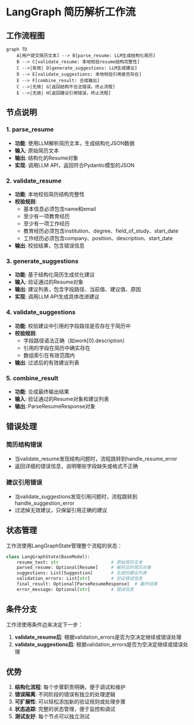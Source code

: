 # LangGraph 简历解析工作流

## 工作流程图

```mermaid
graph TD
    A[用户提交简历文本] --> B[parse_resume: LLM生成结构化简历]
    B --> C[validate_resume: 本地校验resume结构完整性]
    C -->|有效| D[generate_suggestions: LLM生成建议]
    D --> E[validate_suggestions: 本地校验引用是否存在]
    E --> F[combine_result: 合成输出]
    C -->|无效| G[返回结构不合法错误，终止流程]
    E -->|无效| H[返回建议引用错误，终止流程]
```

## 节点说明

### 1. parse_resume

- **功能**: 使用LLM解析简历文本，生成结构化JSON数据
- **输入**: 原始简历文本
- **输出**: 结构化的Resume对象
- **实现**: 调用LLM API，返回符合Pydantic模型的JSON

### 2. validate_resume

- **功能**: 本地校验简历结构完整性
- **校验规则**:
  - 基本信息必须包含name和email
  - 至少有一项教育经历
  - 至少有一项工作经历
  - 教育经历必须包含institution、degree、field_of_study、start_date
  - 工作经历必须包含company、position、description、start_date
- **输出**: 校验结果，包含错误信息

### 3. generate_suggestions

- **功能**: 基于结构化简历生成优化建议
- **输入**: 验证通过的Resume对象
- **输出**: 建议列表，包含字段路径、当前值、建议值、原因
- **实现**: 调用LLM API生成具体改进建议

### 4. validate_suggestions

- **功能**: 校验建议中引用的字段路径是否存在于简历中
- **校验规则**:
  - 字段路径语法正确（如work[0].description）
  - 引用的字段在简历中确实存在
  - 数组索引在有效范围内
- **输出**: 过滤后的有效建议列表

### 5. combine_result

- **功能**: 合成最终输出结果
- **输入**: 验证通过的Resume对象和建议列表
- **输出**: ParseResumeResponse对象

## 错误处理

### 简历结构错误

- 当validate_resume发现结构问题时，流程跳转到handle_resume_error
- 返回详细的错误信息，说明哪些字段缺失或格式不正确

### 建议引用错误

- 当validate_suggestions发现引用问题时，流程跳转到handle_suggestion_error
- 过滤掉无效建议，只保留引用正确的建议

## 状态管理

工作流使用LangGraphState管理整个流程的状态：

```python
class LangGraphState(BaseModel):
    resume_text: str                    # 原始简历文本
    parsed_resume: Optional[Resume]     # 解析后的简历对象
    suggestions: List[Suggestion]       # 生成的建议列表
    validation_errors: List[str]        # 验证错误信息
    final_result: Optional[ParseResumeResponse]  # 最终结果
    error_message: Optional[str]        # 错误信息
```

## 条件分支

工作流使用条件边来决定下一步：

1. **validate_resume后**: 根据validation_errors是否为空决定继续或错误处理
2. **validate_suggestions后**: 根据validation_errors是否为空决定继续或错误处理

## 优势

1. **结构化流程**: 每个步骤职责明确，便于调试和维护
2. **错误隔离**: 不同阶段的错误有独立的处理逻辑
3. **可扩展性**: 可以轻松添加新的验证规则或处理步骤
4. **状态追踪**: 完整的状态管理，便于监控和调试
5. **测试友好**: 每个节点可以独立测试
